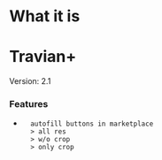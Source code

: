 # What it is

# Travian+
Version: 2.1
### Features
*		autofill buttons in marketplace
		> all res
		> w/o crop
		> only crop